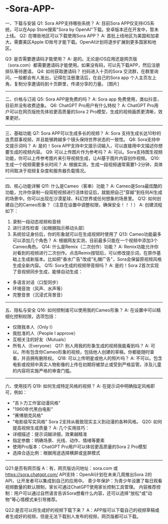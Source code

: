 # -Sora-APP-
一、下载与安装
Q1: Sora APP支持哪些系统？
A: 目前Sora APP仅支持iOS系统，可以在App Store搜索"Sora by OpenAI"下载。安卓版本还在开发中，暂未上线。
Q2: 在哪些地区可以下载使用Sora APP？
A: 首批上线地区为美国和加拿大，需要美区Apple ID账号才能下载。OpenAI计划将逐步扩展到更多国家和地区。

Q3: 是否需要邀请码才能使用？
A: 是的。无论是iOS应用还是网页版（sora.com）都需要邀请码才能使用。如果没有码，可以先下载APP，然后注册排队等待邀请。
Q4: 如何获取邀请码？
扫码进入十页的Sora 交流群，在群里询问，一般都会有人发出，记得在注册激活后，在自己的Sora app 个人主页左上角，复制分享邀请码到十页群里，传递分享的力量。
[图片]


---
二、价格与订阅
Q5: Sora APP是免费的吗？
A: Sora app 免费使用，类似抖音，目前并没有收费迹象。
Q6: ChatGPT Pro用户有什么特权？
A: ChatGPT Pro用户可以在网页版抢先体验更高质量的Sora 2 Pro模型，生成的视频画质更清晰，效果更好。

---
三、基础功能
Q7: Sora APP可以生成多长的视频？
A: Sora 支持生成长达10秒的连贯叙事视频，并且能够跨越多个镜头保持世界状态的一致性。
Q8: Sora支持中文提示词吗？
A: 是的！Sora APP支持中文提示词输入，可以直接用中文描述你想要生成的视频内容。
Q9: 可以上传图片作为参考吗？
A: 可以。Sora支持图生视频功能，你可以上传参考图片来引导视频生成，让AI基于图片内容创作视频。
Q10: 生成一个视频需要多长时间？
A: 根据实测，生成一段视频通常需要1-2分钟，具体时间取决于视频复杂度和服务器负载情况。

---
四、核心功能详解
Q11: 什么是Cameo（客串）功能？
A: Cameo是Sora最炫酷的功能，允许你录制一段简短视频进行活体验证后，就能把自己"穿越"到任何AI生成的场景中。你可以出现在沙漠星球、科幻世界或任何想象的场景里。
Q12: 如何创建自己的Cameo形象？（注意在设置中调整权限，确保安全！！！）
A: 创建流程如下：
1. 录制一段动态视频和音频
2. 进行活性检查（如根据指示移动头部）
3. 系统验证身份后，你的形象就可以在生成视频时使用了
Q13: Cameo功能最多可以添加几个角色？
A: 根据网友实测，目前最多只能在一个视频中添加3个Cameo角色。
Q14: 什么是Remix（二次创作）功能？
A: Remix功能允许你对看到的视频进行二次创作。点击Remix按钮后，可以修改提示词，在原作基础上生成新版本。比如把"香水广告"改成"礼帽广告"，Sora会保留原视频风格生成全新内容。
Q15: Sora生成的视频带音频吗？
A: 是的！Sora 2首次实现了音视频同步生成，能够自动生成：
- 多语言对话（口型同步）
- 环境音效（风声、水声等）
- 完整音景（沉浸式背景音）

---
五、隐私与安全
Q16: 如何控制谁可以使用我的Cameo形象？
A: 在设置中可以精细化控制权限，选项包括：
- 仅限我本人（Only I）
- 我批准的人（People I approve）
- 互相关注的好友（Mutuals）
- 所有人（Everyone）
Q17: 别人用我的形象生成的视频我能看到吗？
A: 可以。所有包含你Cameo形象的视频，包括他人创建的草稿，你都能随时查看，并且拥有删除权。
Q18: 可以上传明星或他人的照片吗？
A: 不可以。包含电影或视频中真实人物影像的上传在初期将被禁止或受到严格监管。涉及儿童的内容将实施严格的审查门槛。

---
六、使用技巧
Q19: 如何生成特定风格的视频？
A: 在提示词中明确指定风格即可，例如：
- "吉卜力工作室动漫风格"
- "1960年代黑白电影"
- "赛博朋克风格"
- "电影级写实风格"
Sora 2支持从极致现实主义到动漫的各种风格。
Q20: 如何提高视频生成质量？
A: 几个实用技巧：
- 详细描述：提示词越详细，效果越精准
- 指定参数：明确场景、光线、动作、情绪等要素
- 使用Pro版本：ChatGPT Pro用户可以体验更高质量的Sora 2 Pro模型
- 选择合适比例：根据用途选择横屏或竖屏模式

---
Q21:是否有网页版
A：有，网页版访问地址：sora.com 或 https://sora.chatgpt.com/ 
API支持：OpenAI计划在未来几周推出Sora 2的API，让开发者可以集成到自己的应用中。
青少年保护：为青少年设置了每日观看视频数量的默认限制，家长可通过ChatGPT使用家长控制工具管理。
内容推荐控制：用户可以通过自然语言告诉Sora想看什么内容，还可以选择"放松"或"动物"等心情模式来引导推荐。

Q22:是否可以将生成好的视频下载下来？
A：APP版可以下载自己的视频草稿或者生成好的视频，但是无法下载别人发布的视频，网页版都可以下载。
